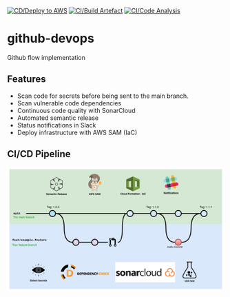 [![CD/Deploy to AWS](https://github.com/fabidick22/github-devops/actions/workflows/aws-deploy.yml/badge.svg)](https://github.com/fabidick22/github-devops/actions/workflows/aws-deploy.yml)
[![CI/Build Artefact](https://github.com/fabidick22/github-devops/actions/workflows/continuous-integration.yml/badge.svg)](https://github.com/fabidick22/github-devops/actions/workflows/continuous-integration.yml)
[![CI/Code Analysis](https://github.com/fabidick22/github-devops/actions/workflows/code-analysis.yml/badge.svg)](https://github.com/fabidick22/github-devops/actions/workflows/code-analysis.yml)
# github-devops
Github flow implementation

## Features
- Scan code for secrets before being sent to the main branch.
- Scan vulnerable code dependencies
- Continuous code quality with SonarCloud
- Automated semantic release
- Status notifications in Slack
- Deploy infrastructure with AWS SAM (IaC)

## CI/CD Pipeline
![DevOps Pipeline](https://raw.githubusercontent.com/fabidick22/github-devops/main/.docs/images/Github-Flow.png)